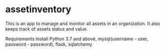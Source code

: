 # assetinventory
This is an app to manage and monitor all assets in an organization. It also keeps track of assets status and value.

Requirements
Install Python 3.7 and above, mysql(username - user, password - password), flask, sqlalchemy
